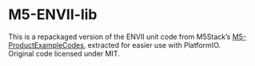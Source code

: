 # M5-ENVII-lib

This is a repackaged version of the ENVII unit code from M5Stack’s [M5-ProductExampleCodes](https://github.com/m5stack/M5-ProductExampleCodes), extracted for easier use with PlatformIO.  
Original code licensed under MIT.
